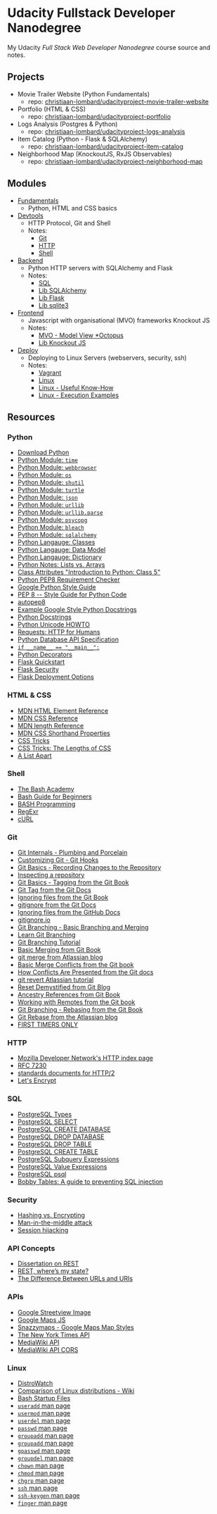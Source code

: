 # Udacity Fullstack Developer Nanodegree

My Udacity *Full Stack Web Developer Nanodegree* course source and notes.

## Projects

 - Movie Trailer Website (Python Fundamentals)
   - repo: [christiaan-lombard/udacityproject-movie-trailer-website](https://github.com/christiaan-lombard/udacityproject-movie-trailer-website)
 - Portfolio (HTML & CSS)
   - repo: [christiaan-lombard/udacityproject-portfolio](https://github.com/christiaan-lombard/udacityproject-portfolio)
 - Logs Analysis (Postgres & Python)
   - repo: [christiaan-lombard/udacityproject-logs-analysis](https://github.com/christiaan-lombard/udacityproject-logs-analysis)
 - Item Catalog (Python - Flask & SQLAlchemy)
   - repo: [christiaan-lombard/udacityproject-item-catalog](https://github.com/christiaan-lombard/udacityproject-item-catalog)
 - Neighborhood Map (KnockoutJS, RxJS Observables)
   - repo: [christiaan-lombard/udacityproject-neighborhood-map](https://github.com/christiaan-lombard/udacityproject-neighborhood-map)

## Modules

 - [Fundamentals](fundamentals)
   - Python, HTML and CSS basics
 - [Devtools](devtools)
   - HTTP Protocol, Git and Shell
   - Notes:
     - [Git](devtools/git.md)
     - [HTTP](devtools/http.md)
     - [Shell](devtools/shell.md)
 - [Backend](backend)
   - Python HTTP servers with SQLAlchemy and Flask
   - Notes:
     - [SQL](backend/sql.md)
     - [Lib SQLAlchemy](backend/sqlalchemy.md)
     - [Lib Flask](backend/flask.md)
     - [Lib sqlite3](backend/sqlite3.md)
 - [Frontend](frontend)
   - Javascript with organisational (MVO) frameworks Knockout JS
   - Notes:
     - [MVO - Model View *Octopus](frontend/mvo.md)
     - [Lib Knockout JS](frontend/knockout.md)
 - [Deploy](webservers)
   - Deploying to Linux Servers (webservers, security, ssh)
   - Notes:
     - [Vagrant](deploy/vagrant.md)
     - [Linux](deploy/linux.md)
     - [Linux - Useful Know-How](deploy/linux.md)
     - [Linux - Execution Examples](deploy/execution-examples.md)


## Resources

### Python

 - [Download Python](https://www.python.org/downloads/)
 - [Python Module: `time`](https://docs.python.org/2/library/time.html)
 - [Python Module: `webbrowser`](https://docs.python.org/2/library/webbrowser.html)
 - [Python Module: `os`](https://docs.python.org/2/library/os.html)
 - [Python Module: `shutil`](https://docs.python.org/2/library/shutil.html)
 - [Python Module: `turtle`](https://docs.python.org/2/library/turtle.html)
 - [Python Module: `json`](https://docs.python.org/2/library/json.html)
 - [Python Module: `urllib`](https://docs.python.org/2/library/urllib.html)
 - [Python Module: `urllib.parse`](https://docs.python.org/3/library/urllib.parse.html)
 - [Python Module: `psycopg`](http://initd.org/psycopg/docs/)
 - [Python Module: `bleach`](http://bleach.readthedocs.io/en/latest/)
 - [Python Module: `sqlalchemy`](http://www.sqlalchemy.org/)
 - [Python Langauge: Classes](https://docs.python.org/2.7/tutorial/classes.html)
 - [Python Langauge: Data Model](https://docs.python.org/2/reference/datamodel.html)
 - [Python Langauge: Dictionary](https://www.tutorialspoint.com/python/python_dictionary.htm)
 - [Python Notes: Lists vs. Arrays](https://www.wired.com/2011/08/python-notes-lists-vs-arrays/)
 - [Class Attributes "Introduction to Python: Class 5"](http://www2.lib.uchicago.edu/keith/courses/python/class/5/)
 - [Python PEP8 Requirement Checker](http://pep8online.com/)
 - [Google Python Style Guide](https://google.github.io/styleguide/pyguide.html)
 - [PEP 8 -- Style Guide for Python Code](https://www.python.org/dev/peps/pep-0008/)
 - [autopep8](https://pypi.python.org/pypi/autopep8/)
 - [Example Google Style Python Docstrings](http://sphinxcontrib-napoleon.readthedocs.io/en/latest/example_google.html)
 - [Python Docstrings](http://epydoc.sourceforge.net/docstrings.html)
 - [Python Unicode HOWTO](https://docs.python.org/3.6/howto/unicode.html)
 - [Requests: HTTP for Humans](http://docs.python-requests.org/en/master/)
 - [Python Database API Specification](https://www.python.org/dev/peps/pep-0249/)
 - [`if __name__ == "__main__":`](http://ibiblio.org/g2swap/byteofpython/read/module-name.html)
 - [Python Decorators](http://simeonfranklin.com/blog/2012/jul/1/python-decorators-in-12-steps/)
 - [Flask Quickstart](http://flask.pocoo.org/docs/0.10/quickstart/)
 - [Flask Security](https://pythonhosted.org/Flask-Security/)
 - [Flask Deployment Options](http://flask.pocoo.org/docs/0.10/deploying/)

### HTML & CSS

 - [MDN HTML Element Reference](https://developer.mozilla.org/en-US/docs/Web/HTML/Element)
 - [MDN CSS Reference](https://developer.mozilla.org/en-US/docs/Web/CSS/Reference)
 - [MDN length Reference](https://developer.mozilla.org/en-US/docs/Web/CSS/length)
 - [MDN CSS Shorthand Properties](https://developer.mozilla.org/en-US/docs/Web/CSS/Shorthand_properties)
 - [CSS Tricks](https://css-tricks.com/almanac/)
 - [CSS Tricks: The Lengths of CSS](https://css-tricks.com/the-lengths-of-css/)
 - [A List Apart](http://alistapart.com/)


### Shell

 - [The Bash Academy](http://www.bash.academy/)
 - [Bash Guide for Beginners](http://www.tldp.org/LDP/Bash-Beginners-Guide/html/)
 - [BASH Programming](http://tldp.org/HOWTO/Bash-Prog-Intro-HOWTO.html)
 - [RegExr](https://regexr.com/)
 - [cURL](http://curl.haxx.se/docs/manpage.html)

 ### Git

 - [Git Internals - Plumbing and Porcelain](https://git-scm.com/book/en/v2/Git-Internals-Plumbing-and-Porcelain)
 - [Customizing Git - Git Hooks](https://git-scm.com/book/en/v2/Customizing-Git-Git-Hooks)
 - [Git Basics - Recording Changes to the Repository](https://git-scm.com/book/en/v2/Git-Basics-Recording-Changes-to-the-Repository)
 - [Inspecting a repository](https://www.atlassian.com/git/tutorials/inspecting-a-repository)
 - [Git Basics - Tagging from the Git Book](https://git-scm.com/book/en/v2/Git-Basics-Tagging)
 - [Git Tag from the Git Docs](https://git-scm.com/docs/git-tag)
 - [Ignoring files from the Git Book](https://git-scm.com/book/en/v2/Git-Basics-Recording-Changes-to-the-Repository#Ignoring-Files)
 - [gitignore from the Git Docs](https://git-scm.com/docs/gitignore#_pattern_format)
 - [Ignoring files from the GitHub Docs](https://help.github.com/articles/ignoring-files/)
 - [gitignore.io](https://www.gitignore.io/)
 - [Git Branching - Basic Branching and Merging](https://git-scm.com/book/en/v2/Git-Branching-Basic-Branching-and-Merging)
 - [Learn Git Branching](http://learngitbranching.js.org/)
 - [Git Branching Tutorial](https://www.atlassian.com/git/tutorials/using-branches)
 - [Basic Merging from Git Book](https://git-scm.com/book/en/v2/Git-Branching-Basic-Branching-and-Merging#Basic-Merging)
 - [git merge from Atlassian blog](https://www.atlassian.com/git/tutorials/git-merge)
 - [Basic Merge Conflicts from the Git book](https://git-scm.com/book/en/v2/Git-Branching-Basic-Branching-and-Merging#Basic-Merge-Conflicts)
 - [How Conflicts Are Presented from the Git docs](https://git-scm.com/docs/git-merge#_how_conflicts_are_presented)
 - [git revert Atlassian tutorial](https://www.atlassian.com/git/tutorials/undoing-changes)
 - [Reset Demystified from Git Blog](https://git-scm.com/book/en/v2/Git-Tools-Reset-Demystified)
 - [Ancestry References from Git Book](https://git-scm.com/book/en/v2/Git-Tools-Revision-Selection#Ancestry-References)
 - [Working with Remotes from the Git book](https://git-scm.com/book/en/v2/Git-Basics-Working-with-Remotes#_showing_your_remotes)
 - [Git Branching - Rebasing from the Git Book](https://git-scm.com/book/en/v2/Git-Branching-Rebasing)
 - [Git Rebase from the Atlassian blog](https://www.atlassian.com/git/tutorials/rewriting-history#git-rebase)
 - [FIRST TIMERS ONLY](http://www.firsttimersonly.com/)

### HTTP

 - [Mozilla Developer Network's HTTP index page](https://developer.mozilla.org/en-US/docs/Web/HTTP)
 - [RFC 7230](https://tools.ietf.org/html/rfc7230)
 - [standards documents for HTTP/2](https://http2.github.io/)
 - [Let's Encrypt](https://letsencrypt.org/)


 ### SQL

  - [PostgreSQL Types](https://www.postgresql.org/docs/9.4/static/datatype.html)
  - [PostgreSQL SELECT](https://www.postgresql.org/docs/9.4/static/sql-select.html)
  - [PostgreSQL CREATE DATABASE](https://www.postgresql.org/docs/9.4/static/sql-createdatabase.html)
  - [PostgreSQL DROP DATABASE](https://www.postgresql.org/docs/9.4/static/sql-dropdatabase.html)
  - [PostgreSQL DROP TABLE](https://www.postgresql.org/docs/9.4/static/sql-droptable.html)
  - [PostgreSQL CREATE TABLE](https://www.postgresql.org/docs/9.4/static/sql-createtable.html)
  - [PostgreSQL Subquery Expressions](https://www.postgresql.org/docs/9.4/static/functions-subquery.html)
  - [PostgreSQL Value Expressions](https://www.postgresql.org/docs/9.4/static/sql-expressions.html)
  - [PostgreSQL psql](www.postgresql.org/docs/9.4/static/app-psql.html)
  - [Bobby Tables: A guide to preventing SQL injection](http://bobby-tables.com/)


### Security

 - [Hashing vs. Encrypting](https://www.darkreading.com/safely-storing-user-passwords-hashing-vs-encrypting/a/d-id/1269374)
 - [Man-in-the-middle attack](https://en.wikipedia.org/wiki/Man-in-the-middle_attack)
 - [Session hijacking](https://en.wikipedia.org/wiki/Session_hijacking)

### API Concepts

 - [Dissertation on REST](https://www.ics.uci.edu/~fielding/pubs/dissertation/rest_arch_style.htm)
 - [REST, where’s my state?](https://ruben.verborgh.org/blog/2012/08/24/rest-wheres-my-state/)
 - [The Difference Between URLs and URIs](https://danielmiessler.com/study/url-uri/)

### APIs

 - [Google Streetview Image](https://developers.google.com/maps/documentation/streetview/)
 - [Google Maps JS](https://developers.google.com/maps/documentation/javascript/reference)
 - [Snazzymaps - Google Maps Map Styles](https://snazzymaps.com/)
 - [The New York Times API](https://developer.nytimes.com/)
 - [MediaWiki API](https://www.mediawiki.org/wiki/API:Web_APIs_hub)
 - [MediaWiki API CORS](https://www.mediawiki.org/wiki/API:Cross-site_requests)

 ### Linux

  - [DistroWatch](https://distrowatch.com/)
  - [Comparison of Linux distributions - Wiki](https://en.wikipedia.org/wiki/Comparison_of_Linux_distributions)
  - [Bash Startup Files](https://www.gnu.org/software/bash/manual/html_node/Bash-Startup-Files.html)
  - [`useradd` man page](https://linux.die.net/man/8/useradd)
  - [`usermod` man page](https://linux.die.net/man/8/usermod)
  - [`userdel` man page](https://www.systutorials.com/docs/linux/man/8-userdel/)
  - [`passwd` man page](http://man7.org/linux/man-pages/man1/passwd.1.html)
  - [`groupadd` man page](https://linux.die.net/man/8/groupadd)
  - [`groupadd` man page](https://linux.die.net/man/8/groupadd)
  - [`gpasswd` man page](https://linux.die.net/man/1/gpasswd)
  - [`groupdel` man page](https://www.systutorials.com/docs/linux/man/8-groupdel/)
  - [`chown` man page](https://linux.die.net/man/1/chown)
  - [`chmod` man page](https://linux.die.net/man/1/chmod)
  - [`chgrp` man page](https://linux.die.net/man/1/chgrp)
  - [`ssh` man page](https://linux.die.net/man/1/ssh)
  - [`ssh-keygen` man page](https://linux.die.net/man/1/ssh-keygen)
  - [`finger` man page](https://linux.die.net/man/1/finger)